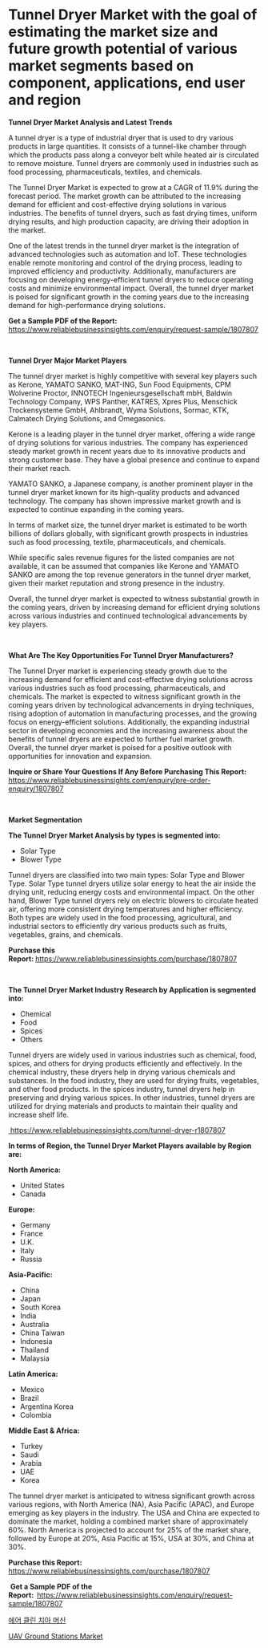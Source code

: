<p><h1>Tunnel Dryer Market with the goal of estimating the market size and future growth potential of various market segments based on component, applications, end user and region</h1></p><p><strong>Tunnel Dryer Market Analysis and Latest Trends</strong></p>
<p><p>A tunnel dryer is a type of industrial dryer that is used to dry various products in large quantities. It consists of a tunnel-like chamber through which the products pass along a conveyor belt while heated air is circulated to remove moisture. Tunnel dryers are commonly used in industries such as food processing, pharmaceuticals, textiles, and chemicals.</p><p>The Tunnel Dryer Market is expected to grow at a CAGR of 11.9% during the forecast period. The market growth can be attributed to the increasing demand for efficient and cost-effective drying solutions in various industries. The benefits of tunnel dryers, such as fast drying times, uniform drying results, and high production capacity, are driving their adoption in the market.</p><p>One of the latest trends in the tunnel dryer market is the integration of advanced technologies such as automation and IoT. These technologies enable remote monitoring and control of the drying process, leading to improved efficiency and productivity. Additionally, manufacturers are focusing on developing energy-efficient tunnel dryers to reduce operating costs and minimize environmental impact. Overall, the tunnel dryer market is poised for significant growth in the coming years due to the increasing demand for high-performance drying solutions.</p></p>
<p><strong>Get a Sample PDF of the Report:&nbsp;</strong> <a href="https://www.reliablebusinessinsights.com/enquiry/request-sample/1807807">https://www.reliablebusinessinsights.com/enquiry/request-sample/1807807</a></p>
<p>&nbsp;</p>
<p><strong>Tunnel Dryer Major Market Players</strong></p>
<p><p>The tunnel dryer market is highly competitive with several key players such as Kerone, YAMATO SANKO, MAT-ING, Sun Food Equipments, CPM Wolverine Proctor, INNOTECH Ingenieursgesellschaft mbH, Baldwin Technology Company, WPS Panther, KATRES, Xpres Plus, Menschick Trockensysteme GmbH, Ahlbrandt, Wyma Solutions, Sormac, KTK, Calmatech Drying Solutions, and Omegasonics.</p><p>Kerone is a leading player in the tunnel dryer market, offering a wide range of drying solutions for various industries. The company has experienced steady market growth in recent years due to its innovative products and strong customer base. They have a global presence and continue to expand their market reach.</p><p>YAMATO SANKO, a Japanese company, is another prominent player in the tunnel dryer market known for its high-quality products and advanced technology. The company has shown impressive market growth and is expected to continue expanding in the coming years.</p><p>In terms of market size, the tunnel dryer market is estimated to be worth billions of dollars globally, with significant growth prospects in industries such as food processing, textile, pharmaceuticals, and chemicals.</p><p>While specific sales revenue figures for the listed companies are not available, it can be assumed that companies like Kerone and YAMATO SANKO are among the top revenue generators in the tunnel dryer market, given their market reputation and strong presence in the industry.</p><p>Overall, the tunnel dryer market is expected to witness substantial growth in the coming years, driven by increasing demand for efficient drying solutions across various industries and continued technological advancements by key players.</p></p>
<p>&nbsp;</p>
<p><strong>What Are The Key Opportunities For Tunnel Dryer Manufacturers?</strong></p>
<p><p>The Tunnel Dryer market is experiencing steady growth due to the increasing demand for efficient and cost-effective drying solutions across various industries such as food processing, pharmaceuticals, and chemicals. The market is expected to witness significant growth in the coming years driven by technological advancements in drying techniques, rising adoption of automation in manufacturing processes, and the growing focus on energy-efficient solutions. Additionally, the expanding industrial sector in developing economies and the increasing awareness about the benefits of tunnel dryers are expected to further fuel market growth. Overall, the tunnel dryer market is poised for a positive outlook with opportunities for innovation and expansion.</p></p>
<p><strong>Inquire or Share Your Questions If Any Before Purchasing This Report:</strong> <a href="https://www.reliablebusinessinsights.com/enquiry/pre-order-enquiry/1807807">https://www.reliablebusinessinsights.com/enquiry/pre-order-enquiry/1807807</a></p>
<p>&nbsp;</p>
<p><strong>Market Segmentation</strong></p>
<p><strong>The Tunnel Dryer Market Analysis by types is segmented into:</strong></p>
<p><ul><li>Solar Type</li><li>Blower Type</li></ul></p>
<p><p>Tunnel dryers are classified into two main types: Solar Type and Blower Type. Solar Type tunnel dryers utilize solar energy to heat the air inside the drying unit, reducing energy costs and environmental impact. On the other hand, Blower Type tunnel dryers rely on electric blowers to circulate heated air, offering more consistent drying temperatures and higher efficiency. Both types are widely used in the food processing, agricultural, and industrial sectors to efficiently dry various products such as fruits, vegetables, grains, and chemicals.</p></p>
<p><strong>Purchase this Report:&nbsp;</strong><a href="https://www.reliablebusinessinsights.com/purchase/1807807">https://www.reliablebusinessinsights.com/purchase/1807807</a></p>
<p>&nbsp;</p>
<p><strong>The Tunnel Dryer Market Industry Research by Application is segmented into:</strong></p>
<p><ul><li>Chemical</li><li>Food</li><li>Spices</li><li>Others</li></ul></p>
<p><p>Tunnel dryers are widely used in various industries such as chemical, food, spices, and others for drying products efficiently and effectively. In the chemical industry, these dryers help in drying various chemicals and substances. In the food industry, they are used for drying fruits, vegetables, and other food products. In the spices industry, tunnel dryers help in preserving and drying various spices. In other industries, tunnel dryers are utilized for drying materials and products to maintain their quality and increase shelf life.</p></p>
<p><a href="https://www.reliablebusinessinsights.com/tunnel-dryer-r1807807">&nbsp;https://www.reliablebusinessinsights.com/tunnel-dryer-r1807807</a></p>
<p><strong>In terms of Region, the Tunnel Dryer Market Players available by Region are:</strong></p>
<p>
    <p> <strong> North America: </strong>
        <ul>
            <li>United States</li>
            <li>Canada</li>
        </ul>
        </p> 
    <p> <strong> Europe: </strong>
        <ul>
            <li>Germany</li>
            <li>France</li>
            <li>U.K.</li>
            <li>Italy</li>
            <li>Russia</li>
        </ul>
        </p> 
    <p> <strong> Asia-Pacific: </strong>
        <ul>
            <li>China</li>
            <li>Japan</li>
            <li>South Korea</li>
            <li>India</li>
            <li>Australia</li>
            <li>China Taiwan</li>
            <li>Indonesia</li>
            <li>Thailand</li>
            <li>Malaysia</li>
        </ul>
        </p> 
    <p> <strong> Latin America: </strong>
        <ul>
            <li>Mexico</li>
            <li>Brazil</li>
            <li>Argentina Korea</li>
            <li>Colombia</li>
        </ul>
        </p> 
    <p> <strong> Middle East & Africa: </strong>
        <ul>
            <li>Turkey</li>
            <li>Saudi</li>
            <li>Arabia</li>
            <li>UAE</li>
            <li>Korea</li>
        </ul>
    </p>
    </p>
<p><p>The tunnel dryer market is anticipated to witness significant growth across various regions, with North America (NA), Asia Pacific (APAC), and Europe emerging as key players in the industry. The USA and China are expected to dominate the market, holding a combined market share of approximately 60%. North America is projected to account for 25% of the market share, followed by Europe at 20%, Asia Pacific at 15%, USA at 30%, and China at 30%.</p></p>
<p><strong>Purchase this Report: </strong><a href="https://www.reliablebusinessinsights.com/purchase/1807807">https://www.reliablebusinessinsights.com/purchase/1807807</a></p>
<p>&nbsp;<strong>Get a Sample PDF of the Report:&nbsp;&nbsp;</strong><a href="https://www.reliablebusinessinsights.com/enquiry/request-sample/1807807">https://www.reliablebusinessinsights.com/enquiry/request-sample/1807807</a></p>
<p><strong></strong></p>
<p><p><a href="https://github.com/romeshmittrochakma11/Market-Research-Report-List-1/blob/main/5822492168331.md">에어 클린 치아 머신</a></p><p><a href="https://github.com/susanjprice2023/Market-Research-Report-List-1/blob/main/uav-ground-stations-market.md">UAV Ground Stations Market</a></p></p>